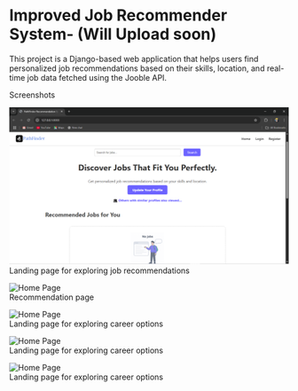 # Improved Job Recommender System- (Will Upload soon)
This project is a Django-based web application that helps users find personalized job recommendations based on their skills, location, and real-time job data fetched using the Jooble API.


Screenshots

![Home Page](core/screenshots/home.png)  
Landing page for exploring job recommendations

![Home Page](core/static/screenshots/recommendation.png)  
Recommendation page

![Home Page](core/static/screenshots/home.png)  
Landing page for exploring career options

![Home Page](core/static/screenshots/home.png)  
Landing page for exploring career options

![Home Page](core/static/screenshots/home.png)  
Landing page for exploring career options
